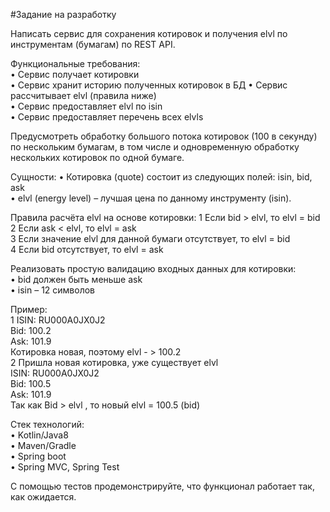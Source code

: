 #Задание на разработку

Написать сервис для сохранения котировок и получения elvl по
инструментам (бумагам) по REST API.  

Функциональные требования:  
• Сервис получает котировки  
• Сервис хранит историю полученных котировок в БД
• Сервис рассчитывает elvl (правила ниже)  
• Сервис предоставляет elvl по isin   
• Сервис предоставляет перечень всех elvls  

Предусмотреть обработку большого потока котировок (100 в секунду) по нескольким бумагам, в том числе и
одновременную обработку нескольких котировок по одной бумаге.  

Сущности:
• Котировка (quote) состоит из следующих полей: isin, bid, ask  
• elvl (energy level) – лучшая цена по данному инструменту (isin).  

Правила расчёта elvl на основе котировки:
1 Если bid > elvl, то elvl = bid  
2 Если ask < elvl, то elvl = ask   
3 Если значение elvl для данной бумаги отсутствует, то elvl = bid   
4 Если bid отсутствует, то elvl = ask   

Реализовать простую валидацию входных данных для котировки:   
• bid должен быть меньше ask  
• isin – 12 символов  

Пример:  
1 ISIN: RU000A0JX0J2  
Bid: 100.2  
Ask: 101.9  
Котировка новая, поэтому elvl - > 100.2  
2 Пришла новая котировка, уже существует elvl  
ISIN: RU000A0JX0J2  
Bid: 100.5  
Ask: 101.9  
Так как Bid > elvl , то новый elvl = 100.5 (bid)  

Стек технологий:  
• Kotlin/Java8  
• Maven/Gradle  
• Spring boot  
• Spring MVC, Spring Test  

С помощью тестов продемонстрируйте, что функционал работает так, как ожидается.